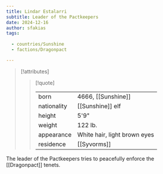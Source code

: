 ```yaml
---
title: Lindar Estalarri
subtitle: Leader of the Pactkeepers
date: 2024-12-16
author: sfakias
tags:
  
  - countries/Sunshine
  - factions/Dragonpact

---
```

> [!attributes]
> 
> > [!quote]
> >
> > | | |
> > | --- | --- |
> > | born | 4666, [[Sunshine]] |
> > | nationality | [[Sunshine]] elf |
> > | height | 5'9" |
> > | weight | 122 lb. |
> > | appearance | White hair, light brown eyes |
> > | residence | [[Syvorms]] |

The leader of the Pactkeepers tries to peacefully enforce the [[Dragonpact]] tenets.